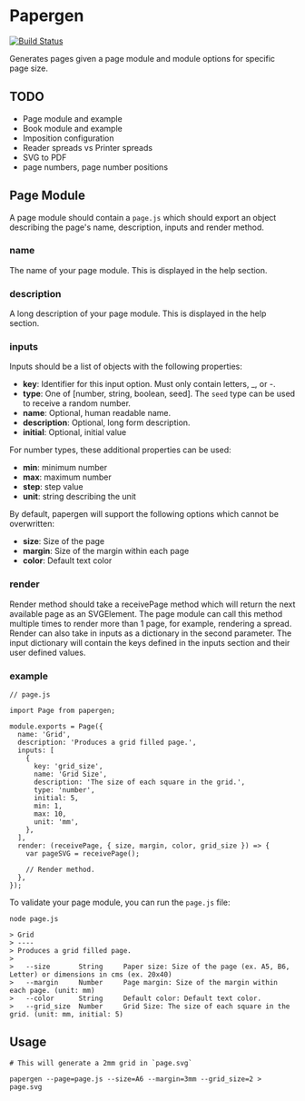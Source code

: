 
Papergen
========

[![Build Status](https://travis-ci.org/cixzhang/papergen.svg?branch=master)](https://travis-ci.org/cixzhang/papergen)

Generates pages given a page module and module options for
specific page size.


TODO
----

* Page module and example
* Book module and example
* Imposition configuration
* Reader spreads vs Printer spreads
* SVG to PDF
* page numbers, page number positions

Page Module
-----------

A page module should contain a `page.js` which should export an object
describing the page's name, description, inputs and render method.

### name

The name of your page module. This is displayed in the help section.

### description

A long description of your page module. This is displayed in the help section.

### inputs

Inputs should be a list of objects with the following properties:

* **key**: Identifier for this input option. Must only contain letters, \_, or -.
* **type**: One of [number, string, boolean, seed]. The `seed` type can be used to receive a random number.
* **name**: Optional, human readable name.
* **description**: Optional, long form description.
* **initial**: Optional, initial value

For number types, these additional properties can be used:

* **min**: minimum number
* **max**: maximum number
* **step**: step value
* **unit**: string describing the unit

By default, papergen will support the following options which cannot be overwritten:

* **size**: Size of the page
* **margin**: Size of the margin within each page
* **color**: Default text color

### render

Render method should take a receivePage method which will return the next available page as an SVGElement.
The page module can call this method multiple times to render more than 1 page, for example, rendering
a spread. Render can also take in inputs as a dictionary in the second parameter. The input dictionary
will contain the keys defined in the inputs section and their user defined values.


### example

```
// page.js

import Page from papergen;

module.exports = Page({
  name: 'Grid',
  description: 'Produces a grid filled page.',
  inputs: [
    {
      key: 'grid_size',
      name: 'Grid Size',
      description: 'The size of each square in the grid.',
      type: 'number',
      initial: 5,
      min: 1,
      max: 10,
      unit: 'mm',
    },
  ],
  render: (receivePage, { size, margin, color, grid_size }) => {
    var pageSVG = receivePage();

    // Render method.
  },
});

```

To validate your page module, you can run the `page.js` file:

```
node page.js

> Grid
> ----
> Produces a grid filled page.
>
>   --size       String     Paper size: Size of the page (ex. A5, B6, Letter) or dimensions in cms (ex. 20x40)
>   --margin     Number     Page margin: Size of the margin within each page. (unit: mm)
>   --color      String     Default color: Default text color.
>   --grid_size  Number     Grid Size: The size of each square in the grid. (unit: mm, initial: 5)
```

Usage
-----

```
# This will generate a 2mm grid in `page.svg`

papergen --page=page.js --size=A6 --margin=3mm --grid_size=2 > page.svg

